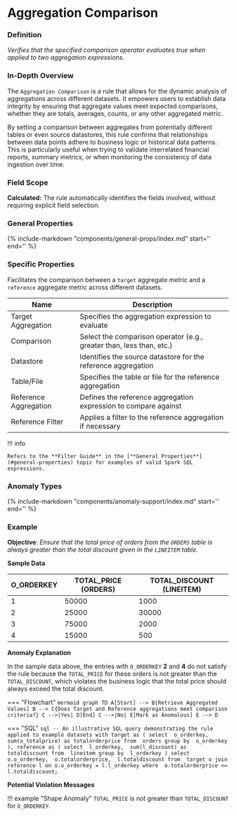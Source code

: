 # Aggregation Comparison

### Definition

*Verifies that the specified comparison operator evaluates true when applied to two aggregation expressions.*

### In-Depth Overview

The `Aggregation Comparison` is a rule that allows for the dynamic analysis of aggregations across different datasets. It empowers users to establish data integrity by ensuring that aggregate values meet expected comparisons, whether they are totals, averages, counts, or any other aggregated metric.

By setting a comparison between aggregates from potentially different tables or even source datastores, this rule confirms that relationships between data points adhere to business logic or historical data patterns. This is particularly useful when trying to validate interrelated financial reports, summary metrics, or when monitoring the consistency of data ingestion over time.

### Field Scope

**Calculated:** The rule automatically identifies the fields involved, without requiring explicit field selection.

### General Properties

{%
    include-markdown "components/general-props/index.md"
    start='<!-- all-props--start -->'
    end='<!-- all-props--end -->'
%}

### Specific Properties

Facilitates the comparison between a `target` aggregate metric and a `reference` aggregate metric across different datasets.

| Name                           | Description                                               |
|--------------------------------|-----------------------------------------------------------|
| <div class="text-primary">Target Aggregation</div> | Specifies the aggregation expression to evaluate |
| <div class="text-primary">Comparison</div>            | Select the comparison operator (e.g., greater than, less than, etc.) |
| <div class="text-primary">Datastore</div>             | Identifies the source datastore for the reference aggregation |
| <div class="text-primary">Table/File</div>            | Specifies the table or file for the reference aggregation |
| <div class="text-primary">Reference Aggregation</div> | Defines the reference aggregation expression to compare against |
| <div class="text-primary">Reference Filter</div>      | Applies a filter to the reference aggregation if necessary |

!!! info

    Refers to the **Filter Guide** in the [**General Properties**](#general-properties) topic for examples of valid Spark SQL expressions.

### Anomaly Types

{%
    include-markdown "components/anomaly-support/index.md"
    start='<!-- shape-only--start -->'
    end='<!-- shape-only--end -->'
%}

### Example

**Objective**: *Ensure that the total price of orders from the `ORDERS` table is always greater than the total discount given in the `LINEITEM` table.*

**Sample Data**

| O_ORDERKEY | TOTAL_PRICE (ORDERS) | TOTAL_DISCOUNT (LINEITEM) |
|------------|----------------------|---------------------------|
| 1          | 50000                | 1000                      |
| 2          | <span class="text-negative">25000</span>                | <span class="text-negative">30000</span> |
| 3          | 75000                | 2000                      |
| 4          | <span class="text-negative">15000</span> | <span class="text-negative">500</span>                       |

**Anomaly Explanation**

In the sample data above, the entries with `O_ORDERKEY` **2** and **4** do not satisfy the rule because the `TOTAL_PRICE` for these orders is not greater than the `TOTAL_DISCOUNT`, which violates the business logic that the total price should always exceed the total discount.

=== "Flowchart"
    ```mermaid
    graph TD
    A[Start] --> B[Retrieve Aggregated Values]
    B --> C{Does Target and Reference aggregations meet comparison criteria?}
    C -->|Yes| D[End]
    C -->|No| E[Mark as Anomalous]
    E --> D
    ```

=== "SQL"
    ```sql
    -- An illustrative SQL query demonstrating the rule applied to example datasets
    with target as (
        select 
            o_orderkey, 
            sum(o_totalprice) as totalorderprice
        from 
            orders
        group by 
            o_orderkey
    ),
    reference as (
        select 
            l_orderkey, 
            sum(l_discount) as totaldiscount
        from 
            lineitem
        group by 
            l_orderkey
    )
    select 
        o.o_orderkey, 
        o.totalorderprice, 
        l.totaldiscount
    from 
        target o
    join 
        reference l on o.o_orderkey = l.l_orderkey
    where 
        o.totalorderprice <= l.totaldiscount;
    ```

**Potential Violation Messages**

!!! example "Shape Anomaly"
    `TOTAL_PRICE` is not greater than `TOTAL_DISCOUNT` for `O_ORDERKEY`.
